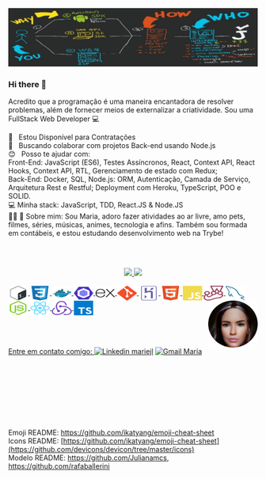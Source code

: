 <img width="auto" src="https://github.com/Julianamcs/julianamcs/blob/3769b4363d8a49c6e481cd85b7b3af0ae9c56bd6/Img/bg.jpg">

### Hi there 👋

Acredito que a programação é uma maneira encantadora de resolver problemas, além de fornecer meios de externalizar a criatividade.
Sou uma FullStack Web Developer 💻

 :rocket:  &nbsp; Estou Disponível para Contratações
 <br/> :purple_heart: &nbsp; Buscando colaborar com projetos Back-end usando Node.js
 <br/> :blush: &nbsp; Posso te ajudar com:
 <br/>Front-End: JavaScript (ES6), Testes Assíncronos, React, Context API, React Hooks, Context API, RTL, Gerenciamento de estado com Redux;
 <br/>Back-End: Docker, SQL, Node.js: ORM, Autenticação, Camada de Serviço, Arquitetura Rest e Restful; Deployment com Heroku, TypeScript, POO e SOLID.
 <br/> 💻 Minha stack: JavaScript, TDD, React.JS & Node.JS
 <br/> 👷‍♀️ 💬 Sobre mim: Sou Maria, adoro fazer atividades ao ar livre, amo pets, filmes, séries, músicas, animes, tecnologia e afins. Também sou formada em contábeis, e estou estudando desenvolvimento web na Trybe!
 
 <br/> <br/>
 
<div align="center">
  <a href="https://github.com/MarieJLisboa">
  <img height="180em" src="https://github-readme-stats.vercel.app/api?username=MarieJLisboa&show_icons=true&theme=dracula&include_all_commits=true&count_private=true"/>
  <img height="180em" src="https://github-readme-stats.vercel.app/api/top-langs/?username=MarieJLisboa&layout=compact&langs_count=7&theme=dracula"/>
</div>
<div style="display: inline_block"><br>
  <img align="center" alt="MJ-bash" height="30" width="40" src="https://raw.githubusercontent.com/devicons/devicon/master/icons/bash/bash-original.svg">
  <img align="center" alt="MJ-CSS" height="30" width="40" src="https://raw.githubusercontent.com/devicons/devicon/master/icons/css3/css3-original.svg">
  <img align="center" alt="MJ-docker" height="30" width="40" src="https://raw.githubusercontent.com/devicons/devicon/master/icons/docker/docker-original.svg">
  <img align="center" alt="MJ-eslint" height="30" width="40" src="https://raw.githubusercontent.com/devicons/devicon/master/icons/eslint/eslint-original.svg">
  <img align="center" alt="MJ-express" height="30" width="40" src="https://raw.githubusercontent.com/devicons/devicon/master/icons/express/express-original.svg">
  <img align="center" alt="MJ-git" height="30" width="40" src="https://raw.githubusercontent.com/devicons/devicon/master/icons/git/git-original.svg">
  <img align="center" alt="MJ-heroku" height="30" width="40" src="https://raw.githubusercontent.com/devicons/devicon/master/icons/heroku/heroku-original.svg">
  <img align="center" alt="MJ-HTML" height="30" width="40" src="https://raw.githubusercontent.com/devicons/devicon/master/icons/html5/html5-original.svg">
  <img align="center" alt="MJ-Js" height="30" width="40" src="https://raw.githubusercontent.com/devicons/devicon/master/icons/javascript/javascript-plain.svg">
  <img align="center" alt="MJ-jest" height="30" width="40" src="https://raw.githubusercontent.com/devicons/devicon/master/icons/jest/jest-plain.svg">
  <img align="center" alt="MJ-mysql" height="30" width="40" src="https://raw.githubusercontent.com/devicons/devicon/master/icons/mysql/mysql-original.svg">
  <img align="center" alt="MJ-nodejs" height="30" width="40" src="https://raw.githubusercontent.com/devicons/devicon/master/icons/nodejs/nodejs-original.svg">
  <img align="center" alt="MJ-react" height="30" width="40" src="https://raw.githubusercontent.com/devicons/devicon/master/icons/react/react-original.svg">
  <img align="center" alt="MJ-redux" height="30" width="40" src="https://raw.githubusercontent.com/devicons/devicon/master/icons/redux/redux-original.svg">
  <img align="center" alt="MJ-typescript" height="30" width="40" src="https://raw.githubusercontent.com/devicons/devicon/master/icons/typescript/typescript-original.svg">
  <img align="right" alt="Maria" height="95" width="100"; src="https://github.com/MarieJLisboa/MarieJLisboa/blob/main/Barbieu%20(1).png?raw=true"> 
</div>
  
  ##
 

 <br/>  <br/> Entre em contato comigo: [![Linkedin mariejl](https://img.shields.io/badge/-mariejl-blue?style=flat-square&logo=Linkedin&logoColor=white&link=https://linkedin.com/in/mariejl/)](https://linkedin.com/in/mariejl/)
[![Gmail Maria](https://img.shields.io/badge/-mariajr.lisboa@gmail.com-c14438?style=flat-square&logo=Gmail&logoColor=white&link=mailto:mariajr.lisboa@gmail.com)](mailto:mariajr.lisboa@gmail.com)




<br/>  <br/><br/>  <br/><br/>  <br/>



 <br/>Emoji README: https://github.com/ikatyang/emoji-cheat-sheet
 <br/>Icons README: [https://github.com/ikatyang/emoji-cheat-sheet](https://github.com/devicons/devicon/tree/master/icons)
 <br/>Modelo README: https://github.com/Julianamcs, https://github.com/rafaballerini
